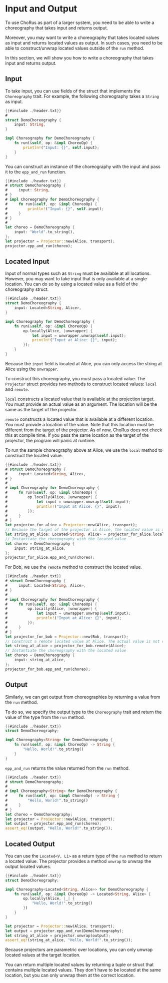 # Input and Output

To use ChoRus as part of a larger system, you need to be able to write a choreography that takes input and returns output.

Moreover, you may want to write a choreography that takes located values as input and returns located values as output. In such cases, you need to be able to construct/unwrap located values outside of the `run` method.

In this section, we will show you how to write a choreography that takes input and returns output.

## Input

To take input, you can use fields of the struct that implements the `Choreography` trait. For example, the following choreography takes a `String` as input.

```rust
{{#include ./header.txt}}
#
struct DemoChoreography {
    input: String,
}

impl Choreography for DemoChoreography {
    fn run(&self, op: &impl ChoreoOp) {
        println!("Input: {}", self.input);
    }
}
```

You can construct an instance of the choreography with the input and pass it to the `epp_and_run` function.

```rust
{{#include ./header.txt}}
# struct DemoChoreography {
#     input: String,
# }
# impl Choreography for DemoChoreography {
#     fn run(&self, op: &impl ChoreoOp) {
#         println!("Input: {}", self.input);
#     }
# }
#
let choreo = DemoChoreography {
    input: "World".to_string(),
};
let projector = Projector::new(Alice, transport);
projector.epp_and_run(choreo);
```

## Located Input

Input of normal types such as `String` must be available at all locations. However, you may want to take input that is only available at a single location. You can do so by using a located value as a field of the choreography struct.

```rust
{{#include ./header.txt}}
struct DemoChoreography {
    input: Located<String, Alice>,
}

impl Choreography for DemoChoreography {
    fn run(&self, op: &impl ChoreoOp) {
        op.locally(Alice, |unwrapper| {
            let input = unwrapper.unwrap(&self.input);
            println!("Input at Alice: {}", input);
        });
    }
}
```

Because the `input` field is located at Alice, you can only access the string at Alice using the `Unwrapper`.

To construct this choreography, you must pass a located value. The `Projector` struct provides two methods to construct located values: `local` and `remote`.

`local` constructs a located value that is available at the projection target. You must provide an actual value as an argument. The location will be the same as the target of the projector.

`remote` constructs a located value that is available at a different location. You must provide a location of the value. Note that this location must be different from the target of the projector. As of now, ChoRus does not check this at compile time. If you pass the same location as the target of the projector, the program will panic at runtime.

To run the sample choreography above at Alice, we use the `local` method to construct the located value.

```rust
{{#include ./header.txt}}
# struct DemoChoreography {
#     input: Located<String, Alice>,
# }
#
# impl Choreography for DemoChoreography {
#     fn run(&self, op: &impl ChoreoOp) {
#         op.locally(Alice, |unwrapper| {
#             let input = unwrapper.unwrap(&self.input);
#             println!("Input at Alice: {}", input);
#         });
#     }
# }
let projector_for_alice = Projector::new(Alice, transport);
// Because the target of the projector is Alice, the located value is available at Alice.
let string_at_alice: Located<String, Alice> = projector_for_alice.local("Hello, World!".to_string());
// Instantiate the choreography with the located value
let choreo = DemoChoreography {
    input: string_at_alice,
};
projector_for_alice.epp_and_run(choreo);
```

For Bob, we use the `remote` method to construct the located value.

```rust
{{#include ./header.txt}}
# struct DemoChoreography {
#     input: Located<String, Alice>,
# }
#
# impl Choreography for DemoChoreography {
#     fn run(&self, op: &impl ChoreoOp) {
#         op.locally(Alice, |unwrapper| {
#             let input = unwrapper.unwrap(&self.input);
#             println!("Input at Alice: {}", input);
#         });
#     }
# }
let projector_for_bob = Projector::new(Bob, transport);
// Construct a remote located value at Alice. The actual value is not required.
let string_at_alice = projector_for_bob.remote(Alice);
// Instantiate the choreography with the located value
let choreo = DemoChoreography {
    input: string_at_alice,
};
projector_for_bob.epp_and_run(choreo);
```

## Output

Similarly, we can get output from choreographies by returning a value from the `run` method.

To do so, we specify the output type to the `Choreography` trait and return the value of the type from the `run` method.

```rust
{{#include ./header.txt}}
struct DemoChoreography;

impl Choreography<String> for DemoChoreography {
    fn run(&self, op: &impl ChoreoOp) -> String {
        "Hello, World!".to_string()
    }
}
```

`epp_and_run` returns the value returned from the `run` method.

```rust
{{#include ./header.txt}}
# struct DemoChoreography;
#
# impl Choreography<String> for DemoChoreography {
#     fn run(&self, op: &impl ChoreoOp) -> String {
#         "Hello, World!".to_string()
#     }
# }
let choreo = DemoChoreography;
let projector = Projector::new(Alice, transport);
let output = projector.epp_and_run(choreo);
assert_eq!(output, "Hello, World!".to_string());
```

## Located Output

You can use the `Located<V, L1>` as a return type of the `run` method to return a located value. The projector provides a method `unwrap` to unwrap the output located values.

```rust
{{#include ./header.txt}}
struct DemoChoreography;

impl Choreography<Located<String, Alice>> for DemoChoreography {
    fn run(&self, op: &impl ChoreoOp) -> Located<String, Alice> {
        op.locally(Alice, |_| {
            "Hello, World!".to_string()
        })
    }
}

let projector = Projector::new(Alice, transport);
let output = projector.epp_and_run(DemoChoreography);
let string_at_alice = projector.unwrap(output);
assert_eq!(string_at_alice, "Hello, World!".to_string());
```

Because projectors are parametric over locations, you can only unwrap located values at the target location.

You can return multiple located values by returning a tuple or struct that contains multiple located values. They don't have to be located at the same location, but you can only unwrap them at the correct location.
